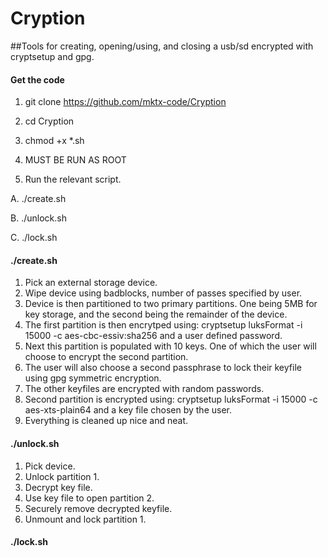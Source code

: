 # Cryption
##Tools for creating, opening/using, and closing a usb/sd encrypted with cryptsetup and gpg. 



#### Get the code
1. git clone https://github.com/mktx-code/Cryption

2. cd Cryption

3. chmod +x *.sh

4. MUST BE RUN AS ROOT

5. Run the relevant script.


  A. ./create.sh
  
  B. ./unlock.sh
  
  C. ./lock.sh




#### ./create.sh

1. Pick an external storage device. 
2. Wipe device using badblocks, number of passes specified by user. 
3. Device is then partitioned to two primary partitions. One being 5MB for key storage, and the second being the remainder of the device. 
4. The first partition is then encrytped using: cryptsetup luksFormat -i 15000 -c aes-cbc-essiv:sha256 and a user defined password. 
5. Next this partition is populated with 10 keys. One of which the user will choose to encrypt the second partition. 
6. The user will also choose a second passphrase to lock their keyfile using gpg symmetric encryption. 
7. The other keyfiles are encrypted with random passwords. 
8. Second partition is encrypted using: cryptsetup luksFormat -i 15000 -c aes-xts-plain64 and a key file chosen by the user.
9. Everything is cleaned up nice and neat.

#### ./unlock.sh

1. Pick device.
2. Unlock partition 1.
3. Decrypt key file.
4. Use key file to open partition 2.
5. Securely remove decrypted keyfile.
6. Unmount and lock partition 1.

#### ./lock.sh


